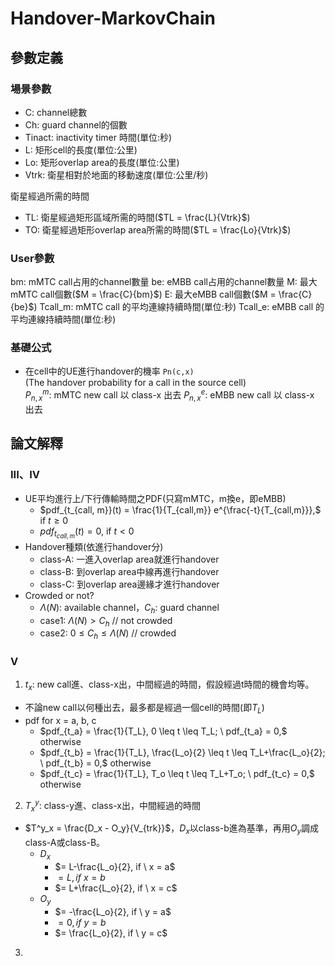 # Handover-MarkovChain
## 參數定義

### 場景參數
- C: channel總數
- Ch: guard channel的個數
- Tinact: inactivity timer 時間(單位:秒)
- L: 矩形cell的長度(單位:公里)
- Lo: 矩形overlap area的長度(單位:公里)
- Vtrk: 衛星相對於地面的移動速度(單位:公里/秒)

衛星經過所需的時間
- TL: 衛星經過矩形區域所需的時間($TL = \frac{L}{Vtrk}$)
- TO: 衛星經過矩形overlap area所需的時間($TL = \frac{Lo}{Vtrk}$)

### User參數
bm: mMTC call占用的channel數量
be: eMBB call占用的channel數量
M: 最大mMTC call個數($M = \frac{C}{bm}$)
E: 最大eMBB call個數($M = \frac{C}{be}$)
Tcall_m: mMTC call 的平均連線持續時間(單位:秒)
Tcall_e: eMBB call 的平均連線持續時間(單位:秒)

### 基礎公式
- 在cell中的UE進行handover的機率 `Pn(c,x)`  
  (The handover probability for a call in the source cell)  
  $P^m_{n,x}$: mMTC new call 以 class-x 出去
  $P^e_{n,x}$: eMBB new call 以 class-x 出去

## 論文解釋
### III、IV
- UE平均進行上/下行傳輸時間之PDF(只寫mMTC，m換e，即eMBB)
  - $pdf_{t_{call, m}}(t) = \frac{1}{T_{call,m}} e^{\frac{-t}{T_{call,m}}},$ if $t \geq 0$
  - $pdf_{t_{call, m}}(t) = 0,$ if $t < 0$
- Handover種類(依進行handover分)
  - class-A: 一進入overlap area就進行handover
  - class-B: 到overlap area中線再進行handover
  - class-C: 到overlap area邊緣才進行handover
- Crowded or not?
  - $\Lambda(N)$: available channel，$C_h$: guard channel
  - case1: $\Lambda(N) > C_h$ // not crowded
  - case2: $0 \leq C_h \leq \Lambda(N)$ // crowded
### V
1. $t_x$: new call進、class-x出，中間經過的時間，假設經過t時間的機會均等。
  - 不論new call以何種出去，最多都是經過一個cell的時間(即$T_L$)
  - pdf for x = a, b, c
    - $pdf_{t_a} = \frac{1}{T_L}, 0 \leq t \leq T_L; \ pdf_{t_a} = 0,$ otherwise
    - $pdf_{t_b} = \frac{1}{T_L}, \frac{L_o}{2} \leq t \leq T_L+\frac{L_o}{2}; \ pdf_{t_b} = 0,$ otherwise
    - $pdf_{t_c} = \frac{1}{T_L}, T_o \leq t \leq T_L+T_o; \ pdf_{t_c} = 0,$ otherwise
2. $T^y_x$: class-y進、class-x出，中間經過的時間
  - $T^y_x = \frac{D_x - O_y}{V_{trk}}$，$D_x$以class-b進為基準，再用$O_y$調成class-A或class-B。
    - $D_x$
      - $= L-\frac{L_o}{2}, if \ x = a$
      - $= L, if \ x = b$
      - $= L+\frac{L_o}{2}, if \ x = c$
    - $O_y$
      - $= -\frac{L_o}{2}, if \ y = a$
      - $= 0, if \ y = b$
      - $= \frac{L_o}{2}, if \ y = c$
3. 